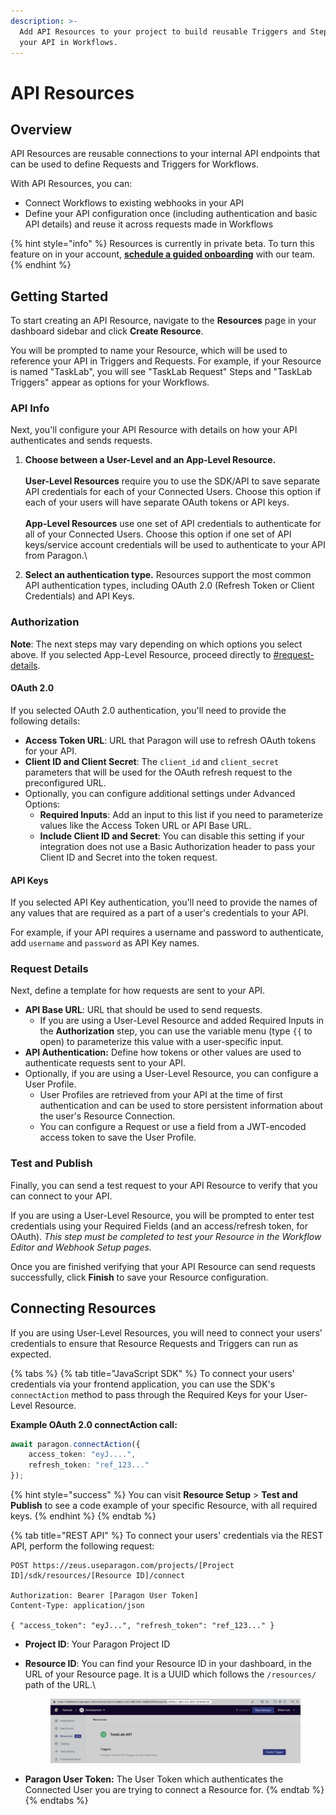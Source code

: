 ```yaml
---
description: >-
  Add API Resources to your project to build reusable Triggers and Steps for
  your API in Workflows.
---
```


# API Resources

## Overview

API Resources are reusable connections to your internal API endpoints that can be used to define Requests and Triggers for Workflows.

With API Resources, you can:

* Connect Workflows to existing webhooks in your API
* Define your API configuration once (including authentication and basic API details) and reuse it across requests made in Workflows

{% hint style="info" %}
Resources is currently in private beta. To turn this feature on in your account, [**schedule a guided onboarding**](https://share.hsforms.com/19F3nrrosSM2W3LghYuqedwdhpe2) with our team.
{% endhint %}

## Getting Started

To start creating an API Resource, navigate to the **Resources** page in your dashboard sidebar and click **Create Resource**.

You will be prompted to name your Resource, which will be used to reference your API in Triggers and Requests. For example, if your Resource is named "TaskLab", you will see "TaskLab Request" Steps and "TaskLab Triggers" appear as options for your Workflows.

### **API Info**

Next, you'll configure your API Resource with details on how your API authenticates and sends requests.

1. **Choose between a User-Level and an App-Level Resource.**\
   \
   **User-Level Resources** require you to use the SDK/API to save separate API credentials for each of your Connected Users. Choose this option if each of your users will have separate OAuth tokens or API keys.\
   \
   **App-Level Resources** use one set of API credentials to authenticate for all of your Connected Users. Choose this option if one set of API keys/service account credentials will be used to authenticate to your API from Paragon.\

2. **Select an authentication type.** Resources support the most common API authentication types, including OAuth 2.0 (Refresh Token or Client Credentials) and API Keys.

### Authorization

**Note**: The next steps may vary depending on which options you select above. If you selected App-Level Resource, proceed directly to [#request-details](api-resources.md#request-details "mention").

#### **OAuth 2.0**

If you selected OAuth 2.0 authentication, you'll need to provide the following details:

* **Access Token URL**: URL that Paragon will use to refresh OAuth tokens for your API.
* **Client ID and Client Secret**: The `client_id` and `client_secret` parameters that will be used for the OAuth refresh request to the preconfigured URL.
* Optionally, you can configure additional settings under Advanced Options:
  * **Required Inputs**: Add an input to this list if you need to parameterize values like the Access Token URL or API Base URL.&#x20;
  * **Include Client ID and Secret**: You can disable this setting if your integration does not use a Basic Authorization header to pass your Client ID and Secret into the token request.

#### **API Keys**

If you selected API Key authentication, you'll need to provide the names of any values that are required as a part of a user's credentials to your API.

For example, if your API requires a username and password to authenticate, add `username` and `password` as API Key names.

### Request Details

Next, define a template for how requests are sent to your API.

* **API Base URL**: URL that should be used to send requests.
  * If you are using a User-Level Resource and added Required Inputs in the **Authorization** step, you can use the variable menu (type `{{` to open) to parameterize this value with a user-specific input.
* **API Authentication:** Define how tokens or other values are used to authenticate requests sent to your API.
* Optionally, if you are using a User-Level Resource, you can configure a User Profile.
  * User Profiles are retrieved from your API at the time of first authentication and can be used to store persistent information about the user's Resource Connection.
  * You can configure a Request or use a field from a JWT-encoded access token to save the User Profile.

### Test and Publish

Finally, you can send a test request to your API Resource to verify that you can connect to your API.

If you are using a User-Level Resource, you will be prompted to enter test credentials using your Required Fields (and an access/refresh token, for OAuth). _This step must be completed to test your Resource in the Workflow Editor and Webhook Setup pages._

Once you are finished verifying that your API Resource can send requests successfully, click **Finish** to save your Resource configuration.

## Connecting Resources

If you are using User-Level Resources, you will need to connect your users' credentials to ensure that Resource Requests and Triggers can run as expected.

{% tabs %}
{% tab title="JavaScript SDK" %}
To connect your users' credentials via your frontend application, you can use the SDK's `connectAction` method to pass through the Required Keys for your User-Level Resource.

**Example OAuth 2.0 connectAction call:**

```typescript
await paragon.connectAction({
    access_token: "eyJ....",
    refresh_token: "ref_123..."
});
```

{% hint style="success" %}
You can visit **Resource Setup** > **Test and Publish** to see a code example of your specific Resource, with all required keys.
{% endhint %}
{% endtab %}

{% tab title="REST API" %}
To connect your users' credentials via the REST API, perform the following request:

```
POST https://zeus.useparagon.com/projects/[Project ID]/sdk/resources/[Resource ID]/connect

Authorization: Bearer [Paragon User Token]
Content-Type: application/json

{ "access_token": "eyJ...", "refresh_token": "ref_123..." }
```

* **Project ID**: Your Paragon Project ID
*   **Resource ID**: You can find your Resource ID in your dashboard, in the URL of your Resource page. It is a UUID which follows the `/resources/` path of the URL.\


    <figure><img src="../.gitbook/assets/[Paragon] 2024-09-12 at 03.54.57 PM@2x.png" alt=""><figcaption></figcaption></figure>
* **Paragon User Token:** The User Token which authenticates the Connected User you are trying to connect a Resource for.
{% endtab %}
{% endtabs %}
